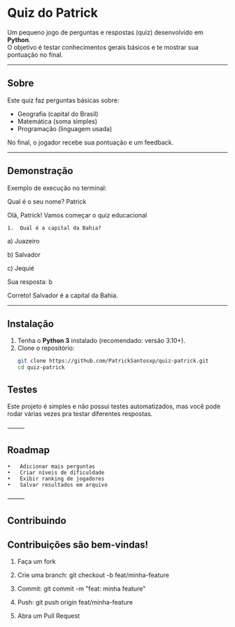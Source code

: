#  Quiz do Patrick

Um pequeno jogo de perguntas e respostas (quiz) desenvolvido em **Python**.  
O objetivo é testar conhecimentos gerais básicos e te mostrar sua pontuação no final.

---

##  Sobre
Este quiz faz perguntas básicas sobre:
- Geografia (capital do Brasil)  
- Matemática (soma simples)  
- Programação (linguagem usada)  

No final, o jogador recebe sua pontuação e um feedback.

---

##  Demonstração
Exemplo de execução no terminal:

Qual é o seu nome? Patrick

Olá, Patrick! Vamos começar o quiz educacional 

	1.	Qual é a capital da Bahia?

 a) Juazeiro

 b) Salvador

 c) Jequié

 Sua resposta: b

 Correto! Salvador é a capital da Bahia.




---

##  Instalação
1. Tenha o **Python 3** instalado (recomendado: versão 3.10+).  
2. Clone o repositório:  
   ```bash
   git clone https://github.com/PatrickSantosxp/quiz-patrick.git
   cd quiz-patrick


## Testes

Este projeto é simples e não possui testes automatizados, mas você pode rodar várias vezes pra testar diferentes respostas.

⸻

## Roadmap
	•	Adicionar mais perguntas
	•	Criar níveis de dificuldade
	•	Exibir ranking de jogadores
	•	Salvar resultados em arquivo

⸻

## Contribuindo

## Contribuições são bem-vindas!
	
 1.	Faça um fork
	
 2.	Crie uma branch: git checkout -b feat/minha-feature

 3.	Commit: git commit -m "feat: minha feature"
 
 4.	Push: git push origin feat/minha-feature
	
 5.	Abra um Pull Request




